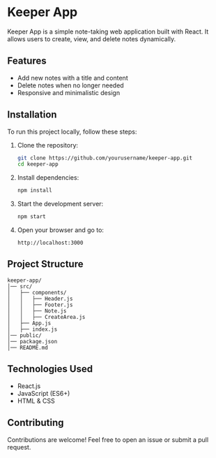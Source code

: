 # Keeper App

Keeper App is a simple note-taking web application built with React. It allows users to create, view, and delete notes dynamically.

## Features
- Add new notes with a title and content
- Delete notes when no longer needed
- Responsive and minimalistic design

## Installation
To run this project locally, follow these steps:

1. Clone the repository:
   ```sh
   git clone https://github.com/yourusername/keeper-app.git
   cd keeper-app
   ```

2. Install dependencies:
   ```sh
   npm install
   ```

3. Start the development server:
   ```sh
   npm start
   ```

4. Open your browser and go to:
   ```
   http://localhost:3000
   ```

## Project Structure
```
keeper-app/
│── src/
│   ├── components/
│   │   ├── Header.js
│   │   ├── Footer.js
│   │   ├── Note.js
│   │   ├── CreateArea.js
│   ├── App.js
│   ├── index.js
│── public/
│── package.json
│── README.md
```

## Technologies Used
- React.js
- JavaScript (ES6+)
- HTML & CSS

## Contributing
Contributions are welcome! Feel free to open an issue or submit a pull request.


